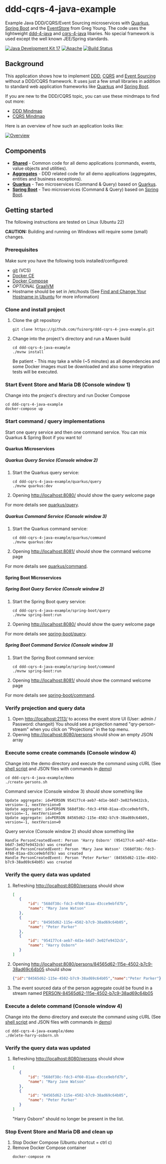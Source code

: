 # ddd-cqrs-4-java-example
Example Java DDD/CQRS/Event Sourcing microservices with [Quarkus](https://quarkus.io/), [Spring Boot](https://spring.io/projects/spring-boot/) and the [EventStore](https://eventstore.org/) from Greg Young. The code uses the lightweight [ddd-4-java](https://github.com/fuinorg/ddd-4-java) and [cqrs-4-java](https://github.com/fuinorg/cqrs-4-java) libaries. No special framework is used except the well known JEE/Spring standards.

[![Java Development Kit 17](https://img.shields.io/badge/JDK-17-green.svg)](https://openjdk.java.net/projects/jdk/17/)
[![Apache](https://img.shields.io/badge/License-Apache%202.0-blue.svg)](https://opensource.org/licenses/Apache-2.0)
[![Build Status](https://github.com/fuinorg/ddd-cqrs-4-java-example/actions/workflows/maven.yml/badge.svg)](https://github.com/fuinorg/ddd-cqrs-4-java-example/actions/workflows/maven.yml)

## Background
This application shows how to implement [DDD](https://en.wikipedia.org/wiki/Domain-driven_design), [CQRS](https://en.wikipedia.org/wiki/Command%E2%80%93query_separation) and [Event Sourcing](https://martinfowler.com/eaaDev/EventSourcing.html) without a DDD/CQRS framework. It uses just a few small libraries in addition to  standard web application frameworks like [Quarkus](https://quarkus.io/) and [Spring Boot](https://spring.io/projects/spring-boot/).

If you are new to the DDD/CQRS topic, you can use these mindmaps to find out more: 
- [DDD Mindmap](https://www.mindmeister.com/de/177813182/ddd)
- [CQRS Mindmap](https://www.mindmeister.com/de/177815383/cqrs)

Here is an overview of how such an application looks like: 

[![Overview](https://raw.github.com/fuinorg/ddd-cqrs-4-java-example/master/doc/cqrs-overview-small.png)](doc/cqrs-overview.png)

## Components
- **[Shared](shared)** - Common code for all demo applications (commands, events, value objects and utilities).
- **[Aggregates](aggregates)** - DDD related code for all demo applications (aggregates, entities and business exceptions).
- **[Quarkus](quarkus)** - Two microservices (Command & Query) based on [Quarkus](https://quarkus.io/).
- **[Spring Boot](spring-boot)** - Two microservices (Command & Query) based on [Spring Boot](https://spring.io/projects/spring-boot/).

## Getting started
The following instructions are tested on Linux (Ubuntu 22)

**CAUTION:** Building and running on Windows will require some (small) changes.

### Prerequisites
Make sure you have the following tools installed/configured:
* [git](https://git-scm.com/) (VCS)
* [Docker CE](https://docs.docker.com/engine/installation/linux/docker-ce/ubuntu/)
* [Docker Compose](https://docs.docker.com/compose/)
* *OPTIONAL* [GraalVM](https://www.graalvm.org/)
* Hostname should be set in /etc/hosts (See [Find and Change Your Hostname in Ubuntu](https://helpdeskgeek.com/linux-tips/find-and-change-your-hostname-in-ubuntu/) for more information)

### Clone and install project 
1. Clone the git repository
   ```
   git clone https://github.com/fuinorg/ddd-cqrs-4-java-example.git
   ```
2. Change into the project's directory and run a Maven build
   ```
   cd ddd-cqrs-4-java-example
   ./mvnw install
   ```
   Be patient - This may take a while (~5 minutes) as all dependencies and some Docker images must be downloaded and also some integration tests will be executed.
   
### Start Event Store and Maria DB (Console window 1)
Change into the project's directory and run Docker Compose
```
cd ddd-cqrs-4-java-example
docker-compose up
```

### Start command / query implementations
Start one query service and then one command service.
You can mix Quarkus & Spring Boot if you want to!

#### Quarkus Microservices

##### Quarkus Query Service (Console window 2)
1. Start the Quarkus query service:
   ```
   cd ddd-cqrs-4-java-example/quarkus/query
   ./mvnw quarkus:dev
   ```
2. Opening [http://localhost:8080/](http://localhost:8080/) should show the query welcome page

For more details see [quarkus/query](quarkus/query).

##### Quarkus Command Service (Console window 3)
1. Start the Quarkus command service:   
   ```
   cd ddd-cqrs-4-java-example/quarkus/command
   ./mvnw quarkus:dev
   ```
2. Opening [http://localhost:8081/](http://localhost:8081/) should show the command welcome page

For more details see [quarkus/command](quarkus/command).

#### Spring Boot Microservices

##### Spring Boot Query Service (Console window 2)
1. Start the Spring Boot query service:   
   ```
   cd ddd-cqrs-4-java-example/spring-boot/query
   ./mvnw spring-boot:run
   ```
2. Opening [http://localhost:8080/](http://localhost:8080/) should show the query welcome page

For more details see [spring-boot/query](spring-boot/query).

##### Spring Boot Command Service (Console window 3)
1. Start the Spring Boot command service:   
   ```
   cd ddd-cqrs-4-java-example/spring-boot/command
   ./mvnw spring-boot:run
   ```
2. Opening [http://localhost:8081/](http://localhost:8081/) should show the command welcome page

For more details see [spring-boot/command](spring-boot/command).

### Verify projection and query data
1. Open [http://localhost:2113/](http://localhost:2113/) to access the event store UI (User: admin / Password: changeit)
   You should see a projection named "qry-person-stream" when you click on "Projections" in the top menu.
2. Opening [http://localhost:8080/persons](http://localhost:8080/persons) should show an empty JSON array

### Execute some create commands (Console window 4)
Change into the demo directory and execute the command using cURL (See [shell script](demo/create-persons.sh) and JSON files with commands in [demo](demo)) 
```
cd ddd-cqrs-4-java-example/demo
./create-persons.sh
```   
Command service (Console window 3) should show something like
```
Update aggregate: id=PERSON 954177c4-aeb7-4d1e-b6d7-3e02fe9432cb, version=-1, nextVersion=0
Update aggregate: id=PERSON 568df38c-fdc3-4f60-81aa-d3cce9ebfd7b, version=-1, nextVersion=0
Update aggregate: id=PERSON 84565d62-115e-4502-b7c9-38ad69c64b05, version=-1, nextVersion=0
```   
Query service (Console window 2) should show something like
```
Handle PersonCreatedEvent: Person 'Harry Osborn' (954177c4-aeb7-4d1e-b6d7-3e02fe9432cb) was created
Handle PersonCreatedEvent: Person 'Mary Jane Watson' (568df38c-fdc3-4f60-81aa-d3cce9ebfd7b) was created
Handle PersonCreatedEvent: Person 'Peter Parker' (84565d62-115e-4502-b7c9-38ad69c64b05) was created
```    

### Verify the query data was updated
1. Refreshing [http://localhost:8080/persons](http://localhost:8080/persons) should show
    ```json
    [
       {
           "id": "568df38c-fdc3-4f60-81aa-d3cce9ebfd7b",
           "name": "Mary Jane Watson"
       },
       {
           "id": "84565d62-115e-4502-b7c9-38ad69c64b05",
           "name": "Peter Parker"
       },
       {
           "id": "954177c4-aeb7-4d1e-b6d7-3e02fe9432cb",
           "name": "Harry Osborn"
       }
    ]
    ```
2. Opening [http://localhost:8080/persons/84565d62-115e-4502-b7c9-38ad69c64b05](http://localhost:8080/persons/84565d62-115e-4502-b7c9-38ad69c64b05) should show
    ```json
    {"id":"84565d62-115e-4502-b7c9-38ad69c64b05","name":"Peter Parker"}
3. The event sourced data of the person aggregate could be found in a stream named [PERSON-84565d62-115e-4502-b7c9-38ad69c64b05](http://localhost:2113/web/index.html#/streams/PERSON-84565d62-115e-4502-b7c9-38ad69c64b05)

### Execute a delete command (Console window 4)
Change into the demo directory and execute the command using cURL (See [shell script](demo/create-persons.sh) and JSON files with commands in [demo](demo))
```
cd ddd-cqrs-4-java-example/demo
./delete-harry-osborn.sh
```   
### Verify the query data was updated
1. Refreshing [http://localhost:8080/persons](http://localhost:8080/persons) should show
    ```json
    [
       {
           "id": "568df38c-fdc3-4f60-81aa-d3cce9ebfd7b",
           "name": "Mary Jane Watson"
       },
       {
           "id": "84565d62-115e-4502-b7c9-38ad69c64b05",
           "name": "Peter Parker"
       }
    ]
    ```
    "Harry Osborn" should no longer be present in the list.

### Stop Event Store and Maria DB and clean up
1. Stop Docker Compose (Ubuntu shortcut = ctrl c)
2. Remove Docker Compose container
   ```   
   docker-compose rm
   ```
